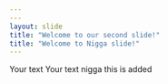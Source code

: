 ```yaml
---
---
layout: slide
title: "Welcome to our second slide!"
title: "Welcome to Nigga slide!"
---
```

Your text
Your text nigga
this is added
